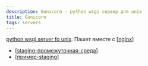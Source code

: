 ```yaml
---
description: Gunicorn - python wsgi сервер для unix
title: Gunicorn
tags: servers
---
```

[python wsgi server fo unix](https://gunicorn.org/). Пашет вместе с [[nginx]]

- [[staging-промежуточная-среда]]
- [[пример-staging]]

[//begin]: # "Autogenerated link references for markdown compatibility"
[nginx]: nginx "Nginx веб-сервер (wsgi)"
[staging-промежуточная-среда]: staging-промежуточная-среда "Промежуточная среда (staging)"
[пример-staging]: пример-staging "Пример промежуточного сервера"
[//end]: # "Autogenerated link references"